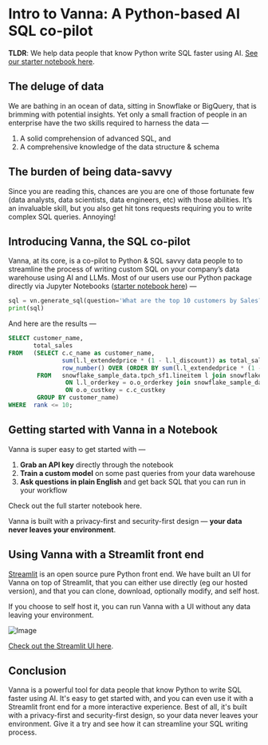 # Intro to Vanna: A Python-based AI SQL co-pilot

**TLDR**: We help data people that know Python write SQL faster using AI. [See our starter notebook here](https://github.com/vanna-ai/vanna-py/blob/main/notebooks/vn-starter.ipynb).

## The deluge of data

We are bathing in an ocean of data, sitting in Snowflake or BigQuery, that is brimming with potential insights. Yet only a small fraction of people in an enterprise have the two skills required to harness the data —

1. A solid comprehension of advanced SQL, and
2. A comprehensive knowledge of the data structure & schema

## The burden of being data-savvy

Since you are reading this, chances are you are one of those fortunate few (data analysts, data scientists, data engineers, etc) with those abilities. It’s an invaluable skill, but you also get hit tons requests requiring you to write complex SQL queries. Annoying!

## Introducing Vanna, the SQL co-pilot

Vanna, at its core, is a co-pilot to Python & SQL savvy data people to to streamline the process of writing custom SQL on your company’s data warehouse using AI and LLMs. Most of our users use our Python package directly via Jupyter Notebooks ([starter notebook here](https://github.com/vanna-ai/vanna-notebooks/blob/main/vn-starter.ipynb)) —

```python
sql = vn.generate_sql(question='What are the top 10 customers by Sales?')
print(sql)
```

And here are the results —

```sql
SELECT customer_name,
       total_sales
FROM   (SELECT c.c_name as customer_name,
               sum(l.l_extendedprice * (1 - l.l_discount)) as total_sales,
               row_number() OVER (ORDER BY sum(l.l_extendedprice * (1 - l.l_discount)) desc) as rank
        FROM   snowflake_sample_data.tpch_sf1.lineitem l join snowflake_sample_data.tpch_sf1.orders o
                ON l.l_orderkey = o.o_orderkey join snowflake_sample_data.tpch_sf1.customer c
                ON o.o_custkey = c.c_custkey
        GROUP BY customer_name)
WHERE  rank <= 10;
```

## Getting started with Vanna in a Notebook

Vanna is super easy to get started with —

1. **Grab an API key** directly through the notebook
2. **Train a custom model** on some past queries from your data warehouse
3. **Ask questions in plain English** and get back SQL that you can run in your workflow

Check out the full starter notebook here.

Vanna is built with a privacy-first and security-first design — **your data never leaves your environment**.

## Using Vanna with a Streamlit front end

[Streamlit](https://streamlit.io/) is an open source pure Python front end. We have built an UI for Vanna on top of Streamlit, that you can either use directly (eg our hosted version), and that you can clone, download, optionally modify, and self host.

If you choose to self host it, you can run Vanna with a UI without any data leaving your environment.

![Image](https://miro.medium.com/v2/resize:fit:640/format:webp/1*PmScp647UWIaxUatib_4SQ.png)

[Check out the Streamlit UI here](https://github.com/vanna-ai/vanna-streamlit).

## Conclusion

Vanna is a powerful tool for data people that know Python to write SQL faster using AI. It's easy to get started with, and you can even use it with a Streamlit front end for a more interactive experience. Best of all, it's built with a privacy-first and security-first design, so your data never leaves your environment. Give it a try and see how it can streamline your SQL writing process.